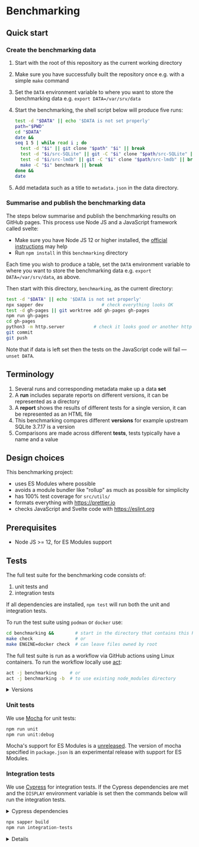 # Benchmarking

## Quick start

### Create the benchmarking data

1. Start with the root of this repository as the current working directory
2. Make sure you have successfully built the repository once e.g. with a simple
   `make` command
3. Set the `DATA` environment variable to where you want to store the
   benchmarking data e.g. `export DATA=/var/srv/data`
4. Start the benchmarking, the shell script below will produce five runs:

   ```sh
   test -d "$DATA" || echo '$DATA is not set properly'
   path="$PWD"
   cd "$DATA"
   date &&
   seq 1 5 | while read i ; do
     test -d "$i" || git clone "$path" "$i" || break
     test -d "$i/src-SQLite" || git -C "$i" clone "$path/src-SQLite" || break
     test -d "$i/src-lmdb" || git -C "$i" clone "$path/src-lmdb" || break
     make -C "$i" benchmark || break
   done &&
   date
   ```

5. Add metadata such as a title to `metadata.json` in the data directory.

### Summarise and publish the benchmarking data

The steps below summarise and publish the benchmarking results on GitHub pages.
This process use Node JS and a JavaScript framework called svelte:

- Make sure you have Node JS 12 or higher installed, the [official instructions]
  may help
- Run `npm install` in this `benchmarking` directory

Each time you wish to produce a table, set the `DATA` environment variable to
where you want to store the benchmarking data e.g. `export DATA=/var/srv/data`,
as above.

Then start with this directory, `benchmarking`, as the current directory:

```sh
test -d "$DATA" || echo '$DATA is not set properly'
npx sapper dev                      # check everything looks OK
test -d gh-pages || git worktree add gh-pages gh-pages
npm run gh-pages
cd gh-pages
python3 -m http.server           # check it looks good or another http server
git commit
git push
```

Note that if data is left set then the tests on the JavaScript code will fail —
`unset DATA`.

[official instructions]: https://nodejs.org/en/download/package-manager

## Terminology

1. Several runs and corresponding metadata make up a data **set**
2. A **run** includes separate reports on different versions, it can be
   represented as a directory
3. A **report** shows the results of different tests for a single version, it
   can be represented as an HTML file
4. This benchmarking compares different **versions** for example upstream SQLite
   3.7.17 is a version
5. Comparisons are made across different **tests**, tests typically have a name
   and a value

## Design choices

This benchmarking project:

- uses ES Modules where possible
- avoids a module bundler like "rollup" as much as possible for simplicity
- has 100% test coverage for `src/utils/`
- formats everything with https://prettier.io
- checks JavaScript and Svelte code with https://eslint.org

## Prerequisites

- Node JS >= 12, for ES Modules support

## Tests

The full test suite for the benchmarking code consists of:

1. unit tests and
2. integration tests

If all dependencies are installed, `npm test` will run both the unit and
integration tests.

To run the test suite using `podman` or `docker` use:

```sh
cd benchmarking &&        # start in the directory that contains this README
make check                # or
make ENGINE=docker check  # can leave files owned by root
```

The full test suite is run as a workflow via GitHub actions using Linux
containers. To run the workflow locally use
[act](https://github.com/nektos/act/):

```sh
act -j benchmarking     # or
act -j benchmarking -b  # to use existing node_modules directory
```

<details>

<summary>Versions</summary>

These instructions were most recently tested with:

```sh
$ node --version
v12.15.0
$ npm --version
6.13.4
$ act --version
act version 0.2.3
$ podman --version
podman version 1.6.1
```

</details>

### Unit tests

We use [Mocha](https://mochajs.org) for unit tests:

```sh
npm run unit
npm run unit:debug
```

Mocha's support for ES Modules is a
[unreleased](https://github.com/mochajs/mocha/pull/4038). The version of mocha
specified in `package.json` is an experimental release with support for ES
Modules.

### Integration tests

We use [Cypress](https://cypress.io) for integration tests. If the Cypress
dependencies are met and the `DISPLAY` environment variable is set then the
commands below will run the integration tests.

<details>

<summary>Cypress dependencies</summary>

The following commands should set up the dependencies on Fedora 31:

```sh
sudo dnf upgrade --assumeyes &&
sudo dnf install --assumeyes \
  nodejs gtk3 alsa-lib nss libXScrnSaver libcanberra-gtk3 &&
sudo npm install -g npm &&
npm ci
```

</details>

```sh
npx sapper build
npm run integration-tests
```

<details>

Behind the scenes that `integration-tests` script uses
[start-server-and-test](https://www.npmjs.com/package/start-server-and-test) to
run a server and the tests. To perform these steps separately and run the tests
against the development server run the two commands below in separate terminals:

```sh
npx sapper dev
npx cypress run
```

To debug integration tests try:

```sh
npx cypress open
```

</details>
